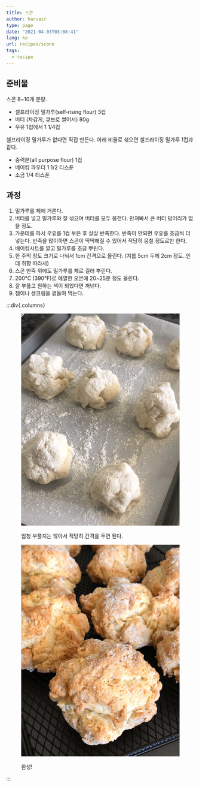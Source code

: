 ```yaml
---
title: 스콘
author: haruair
type: page
date: "2021-04-03T03:08:41"
lang: ko
url: recipes/scone
tags:
  - recipe
---
```


## 준비물

스콘 8~10개 분량.

- 셀프라이징 밀가루(self‑rising flour) 3컵
- 버터 (차갑게, 큐브로 썰어서) 80g
- 우유 1컵에서 1 1/4컵

셀프라이징 밀가루가 없다면 직접 만든다. 아래 비율로 섞으면 셀프라이징 밀가루 1컵과 같다.

- 중력분(all purpose flour) 1컵
- 베이킹 파우더 1 1/2 티스푼
- 소금 1/4 티스푼

## 과정

1. 밀가루를 체에 거른다.
2. 버터를 넣고 밀가루와 잘 섞으며 버터를 모두 뭉갠다. 만져봐서 큰 버터 덩어리가 없을 정도.
3. 가운데를 파서 우유를 1컵 부은 후 살살 반죽한다. 반죽이 안되면 우유를 조금씩 더 넣는다. 반죽을 많이하면 스콘이 딱딱해질 수 있어서 적당히 뭉칠 정도로만 한다.
4. 배이킹시트를 깔고 밀가루를 조금 뿌린다.
5. 한 주먹 정도 크기로 나눠서 1cm 간격으로 올린다. (지름 5cm 두께 2cm 정도..인데 취향 따라서)
6. 스콘 반죽 위에도 밀가루를 체로 걸러 뿌린다.
7. 200°C (390°F)로 예열한 오븐에 20~25분 정도 올린다.
8. 잘 부풀고 원하는 색이 되었다면 꺼낸다.
9. 잼이나 생크림을 곁들여 먹는다.

:::div{.columns}

<figure>

![스콘 반죽](IMG_0475.jpg)

<figcaption>엄청 부풀지는 않아서 적당히 간격을 두면 된다.</figcaption>
</figure>

<figure>

![스콘](IMG_0477.jpg)

<figcaption>완성!</figcaption>
</figure>

:::
